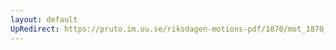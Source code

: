 ```yaml
---
layout: default
UpRedirect: https://pruto.im.uu.se/riksdagen-motions-pdf/1870/mot_1870__ak__228/mot_1870__ak__228-001.pdf
---
```

